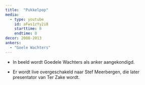 ```yaml
---
title:  "Pukkelpop"
media:
  - type: youtube
    id: aFws1zYy2i8
    starttime: 0
    endtime: 0
decor: 2008-2013
ankers:
  - "Goele Wachters"
---
```


* In beeld wordt Goedele Wachters als anker aangekondigd.

* Er wordt live overgeschakeld naar Stef Meerbergen, die later presentator van Ter Zake wordt.
